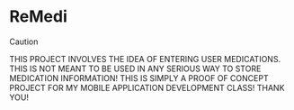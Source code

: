 # ReMedi
> [!CAUTION]
> THIS PROJECT INVOLVES THE IDEA OF ENTERING USER MEDICATIONS. THIS IS NOT MEANT TO BE USED IN ANY SERIOUS WAY TO STORE MEDICATION INFORMATION! THIS IS SIMPLY A PROOF OF CONCEPT PROJECT FOR MY MOBILE APPLICATION DEVELOPMENT CLASS! THANK YOU!

